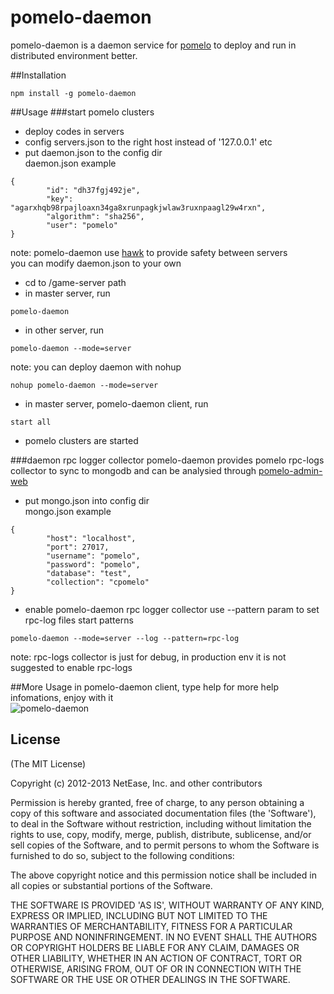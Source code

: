 pomelo-daemon
========

pomelo-daemon is a daemon service for [pomelo](https://github.com/NetEase/pomelo) to deploy and run
in distributed environment better.  

##Installation
```
npm install -g pomelo-daemon
```
##Usage
###start pomelo clusters  

- deploy codes in servers 
- config servers.json to the right host instead of '127.0.0.1' etc  
- put daemon.json to the config dir  
daemon.json example
```
{
		"id": "dh37fgj492je",
		"key": "agarxhqb98rpajloaxn34ga8xrunpagkjwlaw3ruxnpaagl29w4rxn",
		"algorithm": "sha256",
		"user": "pomelo"
}
```
note: pomelo-daemon use [hawk](https://github.com/hueniverse/hawk/) to provide safety between servers  
you can modify daemon.json to your own  

- cd to /game-server path  
- in master server, run  
```
pomelo-daemon
```
- in other server, run
```
pomelo-daemon --mode=server
```
note: you can deploy daemon with nohup  
```
nohup pomelo-daemon --mode=server
```

- in master server, pomelo-daemon client, run
```
start all
```

- pomelo clusters are started 

###daemon rpc logger collector
pomelo-daemon provides pomelo rpc-logs collector to sync to mongodb and can be analysied through [pomelo-admin-web](https://github.com/NetEase/pomelo-admin-web)  
- put mongo.json into config dir  
mongo.json example
```
{
		"host": "localhost",
		"port": 27017,
		"username": "pomelo",
		"password": "pomelo",
		"database": "test",
		"collection": "cpomelo"
}
```

- enable pomelo-daemon rpc logger collector
use --pattern param to set rpc-log files start patterns  
```
pomelo-daemon --mode=server --log --pattern=rpc-log
```

note: rpc-logs collector is just for debug, in production env it is not suggested to enable rpc-logs  

##More Usage
in pomelo-daemon client, type help for more help infomations, enjoy with it  
![pomelo-daemon](http://ww2.sinaimg.cn/large/b7bc844fgw1e7u4kzcr2jj20kx0c340d.jpg)

## License

(The MIT License)

Copyright (c) 2012-2013 NetEase, Inc. and other contributors

Permission is hereby granted, free of charge, to any person obtaining
a copy of this software and associated documentation files (the
'Software'), to deal in the Software without restriction, including
without limitation the rights to use, copy, modify, merge, publish,
distribute, sublicense, and/or sell copies of the Software, and to
permit persons to whom the Software is furnished to do so, subject to
the following conditions:

The above copyright notice and this permission notice shall be
included in all copies or substantial portions of the Software.

THE SOFTWARE IS PROVIDED 'AS IS', WITHOUT WARRANTY OF ANY KIND,
EXPRESS OR IMPLIED, INCLUDING BUT NOT LIMITED TO THE WARRANTIES OF
MERCHANTABILITY, FITNESS FOR A PARTICULAR PURPOSE AND NONINFRINGEMENT.
IN NO EVENT SHALL THE AUTHORS OR COPYRIGHT HOLDERS BE LIABLE FOR ANY
CLAIM, DAMAGES OR OTHER LIABILITY, WHETHER IN AN ACTION OF CONTRACT,
TORT OR OTHERWISE, ARISING FROM, OUT OF OR IN CONNECTION WITH THE
SOFTWARE OR THE USE OR OTHER DEALINGS IN THE SOFTWARE.
